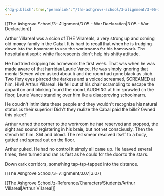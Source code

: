 ```yaml
---
{"dg-publish":true,"permalink":"/the-ashgrove-school/3-alignment/3-06-it-begins/"}
---
```


[[The Ashgrove School/3- Alignment/3.05 - War Declaration\|3.05 - War Declaration]]

Arthur Villareal was a scion of THE Villareals, a very strong up and coming old money family in the Cabal. It is hard to recall that when he is trudging down into the basement to use the workrooms for his homework. The hospital antiseptic white fluorescents didn't help his shitty attitude.

He had tried skipping his homework the first week. That was when he was made aware of that harridan Laurie Vance. He was simply ignoring that menial Steven when asked about it and the room had gone black as pitch. Two fiery eyes pierced the darkess and a voiced screamed, SCREAMED at him, HIM! Arthur Villareal. He fell out of his chair scrambling to escape the apparition and blinking found the room LAUGHING at him sprawled on the floor, Laurie Vance standing over him like a disapproving schoolmarm. 

He couldn't intimidate these people and they wouldn't recognize his natural status as their superior! Didn't they realize the Cabal paid the bills? Owned this place? 

Arthur turned the corner to the workroom he had reserved and stopped, the sight and sound registering in his brain, but not yet consciously. Then the stench hit him. Shit and blood. The red smear resolved itself to a body, gutted and spread out on the floor. 

Arthur puked. He had no control it simply all came up. He heaved several times, then turned and ran as fast as he could for the door to the stairs.

Down dark corridors, something tap-tap-tapped into the distance.

[[The Ashgrove School/3- Alignment/3.07\|3.07]]

[[The Ashgrove School/z-Reference/Characters/Students/Arthur Villareal\|Arthur Villareal]]
